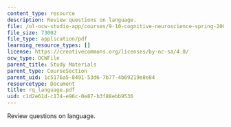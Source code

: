 ```yaml
---
content_type: resource
description: Review questions on language.
file: /ol-ocw-studio-app/courses/9-10-cognitive-neuroscience-spring-2006/c1d2e61dc174e96c0e87b3f88ebb9536_rq_language.pdf
file_size: 73002
file_type: application/pdf
learning_resource_types: []
license: https://creativecommons.org/licenses/by-nc-sa/4.0/
ocw_type: OCWFile
parent_title: Study Materials
parent_type: CourseSection
parent_uid: 1c5176a5-8491-53d6-7b77-4b69219e8e84
resourcetype: Document
title: rq_language.pdf
uid: c1d2e61d-c174-e96c-0e87-b3f88ebb9536
---
```

Review questions on language.
